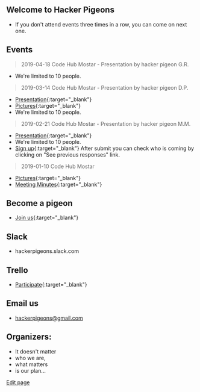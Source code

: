 ## Welcome to Hacker Pigeons 

* If you don't attend events three times in a row, you can come on next one.

## Events
> 2019-04-18 Code Hub Mostar - Presentation by hacker pigeon G.R.
* We're limited to 10 people. 

> 2019-03-14 Code Hub Mostar - Presentation by hacker pigeon D.P.
* [Presentation](https://docs.google.com/presentation/d/1UJEJN3gKl9SjhGEWUnix7k2nFZDCtdEkpKoY67Qb1GQ/edit?usp=sharing){:target="_blank"}
* [Pictures](https://photos.app.goo.gl/CzeRv8JhCHBCeu1D7){:target="_blank"}
* We're limited to 10 people. 

> 2019-02-21 Code Hub Mostar - Presentation by hacker pigeon M.M.
* [Presentation](https://docs.google.com/presentation/d/1Wek4RAfEV10CAF3mCo0FB-fNV7aaQ07IgY1kzpLM9Pc/edit?usp=sharing){:target="_blank"}
* We're limited to 10 people. 
* [Sign up](https://goo.gl/forms/cHugD5ihRE88hgmZ2){:target="_blank"} 
After submit you can check who is coming by clicking on "See previous responses" link.

> 2019-01-10 Code Hub Mostar 
* [Pictures](https://photos.app.goo.gl/S1bzeRzWDmZs24Ep7){:target="_blank"}
* [Meeting Minutes](https://docs.google.com/document/d/1UcqJry-Oem98xo1v_QMHQSPivCtg0yWoJY2XjHCEL0g/edit?usp=sharing){:target="_blank"}

<!--
* We're limited to 10 people.
* [Sign up](https://goo.gl/forms/JRIoSaieTQWyVcYa2){:target="_blank"}
-->

## Become a pigeon
* [Join us](https://goo.gl/forms/6Fq8JhFISqwwaj6F2){:target="_blank"}

## Slack
* hackerpigeons.slack.com

## Trello
* [Participate](https://trello.com/invite/b/vyrmwWM0/84d3891dc1d83011bb351eed5424b155/hacker-pigeons){:target="_blank"}

## Email us
* hackerpigeons@gmail.com

## Organizers:
- It doesn't matter 
- who we are, 
- what matters 
- is our plan...




[Edit page](./edit.md)   
